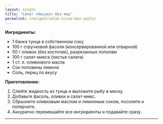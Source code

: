 ```yaml
---
layout: single
title: "Салат «Нисуаз» без яиц"
permalink: /recipes/salat-nisaz-bez-yaits/
---
```


**Ингредиенты:**
- 1 банка тунца в собственном соку  
- 100 г стручковой фасоли (консервированной или отварной)  
- 50 г оливок (без косточек), разрезанных пополам  
- 100 г салат-микса (листья салата)  
- 1 ст. л. оливкового масла  
- Сок половины лимона  
- Соль, перец по вкусу  

**Приготовление:**
1. Слейте жидкость из тунца и выложите рыбу в миску.  
2. Добавьте фасоль, оливки и салат-микс.  
3. Сбрызните оливковым маслом и лимонным соком, посолите и поперчите.  
4. Аккуратно перемешайте все ингредиенты и подавайте сразу.  

---
